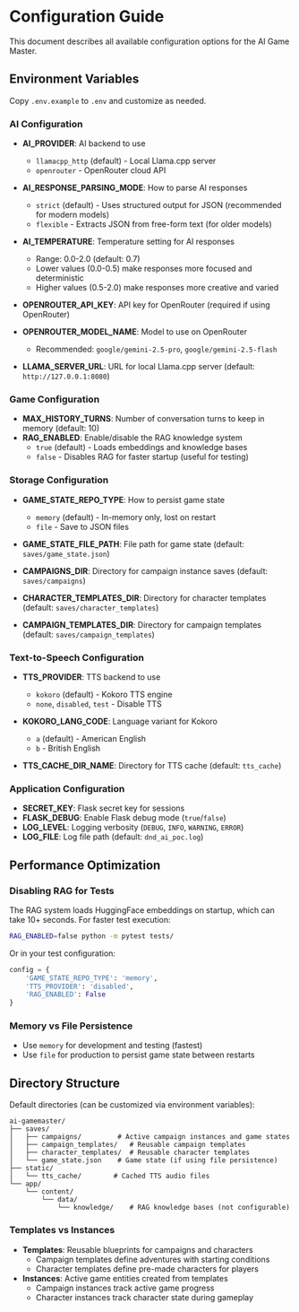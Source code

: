# Configuration Guide

This document describes all available configuration options for the AI Game Master.

## Environment Variables

Copy `.env.example` to `.env` and customize as needed.

### AI Configuration

- **AI_PROVIDER**: AI backend to use
  - `llamacpp_http` (default) - Local Llama.cpp server
  - `openrouter` - OpenRouter cloud API

- **AI_RESPONSE_PARSING_MODE**: How to parse AI responses
  - `strict` (default) - Uses structured output for JSON (recommended for modern models)
  - `flexible` - Extracts JSON from free-form text (for older models)

- **AI_TEMPERATURE**: Temperature setting for AI responses
  - Range: 0.0-2.0 (default: 0.7)
  - Lower values (0.0-0.5) make responses more focused and deterministic
  - Higher values (0.5-2.0) make responses more creative and varied

- **OPENROUTER_API_KEY**: API key for OpenRouter (required if using OpenRouter)
- **OPENROUTER_MODEL_NAME**: Model to use on OpenRouter
  - Recommended: `google/gemini-2.5-pro`, `google/gemini-2.5-flash`
- **LLAMA_SERVER_URL**: URL for local Llama.cpp server (default: `http://127.0.0.1:8080`)

### Game Configuration

- **MAX_HISTORY_TURNS**: Number of conversation turns to keep in memory (default: 10)
- **RAG_ENABLED**: Enable/disable the RAG knowledge system
  - `true` (default) - Loads embeddings and knowledge bases
  - `false` - Disables RAG for faster startup (useful for testing)

### Storage Configuration

- **GAME_STATE_REPO_TYPE**: How to persist game state
  - `memory` (default) - In-memory only, lost on restart
  - `file` - Save to JSON files

- **GAME_STATE_FILE_PATH**: File path for game state (default: `saves/game_state.json`)
- **CAMPAIGNS_DIR**: Directory for campaign instance saves (default: `saves/campaigns`)
- **CHARACTER_TEMPLATES_DIR**: Directory for character templates (default: `saves/character_templates`)
- **CAMPAIGN_TEMPLATES_DIR**: Directory for campaign templates (default: `saves/campaign_templates`)

### Text-to-Speech Configuration

- **TTS_PROVIDER**: TTS backend to use
  - `kokoro` (default) - Kokoro TTS engine
  - `none`, `disabled`, `test` - Disable TTS

- **KOKORO_LANG_CODE**: Language variant for Kokoro
  - `a` (default) - American English
  - `b` - British English

- **TTS_CACHE_DIR_NAME**: Directory for TTS cache (default: `tts_cache`)

### Application Configuration

- **SECRET_KEY**: Flask secret key for sessions
- **FLASK_DEBUG**: Enable Flask debug mode (`true`/`false`)
- **LOG_LEVEL**: Logging verbosity (`DEBUG`, `INFO`, `WARNING`, `ERROR`)
- **LOG_FILE**: Log file path (default: `dnd_ai_poc.log`)

## Performance Optimization

### Disabling RAG for Tests

The RAG system loads HuggingFace embeddings on startup, which can take 10+ seconds. For faster test execution:

```bash
RAG_ENABLED=false python -m pytest tests/
```

Or in your test configuration:

```python
config = {
    'GAME_STATE_REPO_TYPE': 'memory',
    'TTS_PROVIDER': 'disabled',
    'RAG_ENABLED': False
}
```

### Memory vs File Persistence

- Use `memory` for development and testing (fastest)
- Use `file` for production to persist game state between restarts

## Directory Structure

Default directories (can be customized via environment variables):

```
ai-gamemaster/
├── saves/
│   ├── campaigns/         # Active campaign instances and game states
│   ├── campaign_templates/   # Reusable campaign templates
│   ├── character_templates/  # Reusable character templates
│   └── game_state.json    # Game state (if using file persistence)
├── static/
│   └── tts_cache/        # Cached TTS audio files
└── app/
    └── content/
        └── data/
            └── knowledge/    # RAG knowledge bases (not configurable)
```

### Templates vs Instances

- **Templates**: Reusable blueprints for campaigns and characters
  - Campaign templates define adventures with starting conditions
  - Character templates define pre-made characters for players
- **Instances**: Active game entities created from templates
  - Campaign instances track active game progress
  - Character instances track character state during gameplay
